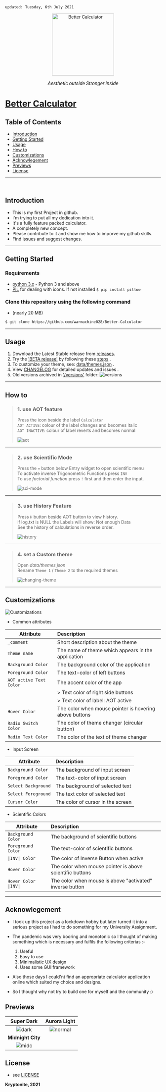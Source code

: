    updated: Tuesday, 6th July 2021

<div align="center">
  <a href=https://warmachine028.github.io/Better-Calculator>
    <img width=200 src=icon/icon.png alt="Better Calculator">
  </a>
  <p style="font-family: roboto, calibri; font-size:12pt; font-style:italic">
    Aesthetic outside Stronger inside
  </p>
</div>
    
 
# [Better Calculator](https://github.com/warmachine028/Better-Calculator)

## Table of Contents

- [Introduction](#introduction)
- [Getting Started](#getting-started)
- [Usage](#usage)
- [How to](#how-to)
- [Customizations](#customizations)
- [Acknowlegement](#acknowlegement)
- [Previews](#previews)
- [License](#License)

---

<br>

## Introduction

- This is my first Project in github.
- I'm trying to put all my dedication into it.
- It's a fully feature packed calculator.
- A completely new concept.
- Please contribute to it and show me how to imporve my github skills.
- Find issues and suggest changes.

---

## Getting Started

### Requirements

- [python 3.x] - Python 3 and above
- [PIL] for dealing with icons. If not installed `$ pip install pillow`

### Clone this repository using the following command

- (nearly 20 MB)

```sh
$ git clone https://github.com/warmachine028/Better-Calculator
```

---

## Usage

1. Download the Latest Stable release from [releases].
2. Try the ['BETA release'](main.py) by following these [steps](###2.-downloading) .
3. To customize your theme, see: [data/themes.json](data/themes.json) .
4. View [CHANGELOG](.github/CHANGELOG.md) for detailed updates and issues .
5. Old versions archived in ['/versions'](versions) folder:
   ![versions](img/screen-versions.png)

---

## How to

> ### 1. use AOT feature
>
> Press the icon beside the label `Calculator`  
> `AOT ACTIVE`: colour of the label changes and becomes italic  
> `AOT INACTIVE`: colour of label reverts and becomes normal
>
> ![aot](img/AOT.gif)

---

> ### 2. use Scientific Mode
>
> Press the `=` button below Entry widget to open scientific menu  
> To activate inverse Trigonometric Functions press `INV`  
> To use _factorial function_ press `!` first and then enter the input.
>
> ![sci-mode](img/scientific_mode.gif)

---

> ### 3. use History Feature
>
> Press `H` button beside AOT button to view history.  
> if log.txt is NULL the Labels will show: Not enough Data  
> See the history of calculations in reverse order.
>
> ![history](img/history.gif)

---

> ### 4. set a Custom theme
>
> Open _data/themes.json_  
> Rename `Theme 1` / `Theme 2` to the required themes
>
> ![changing-theme](img/setting_themes.gif)

---

## Customizations

![Customizations](img/customization.gif)

- Common attributes

| Attribute               | Description                                            |
| ----------------------- | :----------------------------------------------------- |
| `_comment`              | Short description about the theme                      |
| `Theme name`            | The name of theme which appears in the application     |
| `Background Color`      | The background color of the application                |
| `Foreground Color`      | The text-color of left buttons                         |
| `AOT active Text Color` | The accent color of the app                            |
|                         | > Text color of right side buttons                     |
|                         | > Text color of label: AOT active                      |
| `Hover Color`           | The color when mouse pointer is hovering above buttons |
| `Radio Switch Color`    | The color of theme changer (circular button)           |
| `Radio Text Color`      | The color of the text of theme changer                 |

- Input Screen

| Attribute           | Description                       |
| ------------------- | :-------------------------------- |
| `Background Color`  | The background of input screen    |
| `Foreground Color`  | The text-color of input screen    |
| `Select Background` | The background of selected text   |
| `Select Foreground` | The text color of selected text   |
| `Cursor Color`      | The color of cursor in the screen |

- Scientific Colors

| Attribute             | Description                                              |
| --------------------- | :------------------------------------------------------- |
| `Background Color`    | The background of scientific buttons                     |
| `Foreground Color`    | The text-color of scientific buttons                     |
| `\|INV\| Color`       | The color of Inverse Button when active                  |
| `Hover Color`         | The color when mouse pointer is above scientific buttons |
| `Hover Color \|INV\|` | The color when mouse is above "activated" inverse button |

---

## Acknowlegement

- I took up this project as a lockdown hobby but later turned it into a serious project as I had to do something for my University Assignment.
- The pandemic was very booring and monotonic so I thought of making something which is necessary and fulfils the following criterias :-

  1. Useful
  2. Easy to use
  3. Minimalistic UX design
  4. Uses some GUI framework

- Also those days I could'nt find an appropriate calculator application online which suited my choice and designs.
- So I thought why not try to build one for myself and the community :)

## Previews

|             **Super Dark**              |           **Aurora Light**           |
| :-------------------------------------: | :----------------------------------: |
| ![dark](img/screen-calculator-dark.png) | ![normal](img/screen-calculator.png) |
|            **Midnight City**            |                                      |
|     ![midc](img/midnight-city.jpg)      |                                      |

## License

- see [LICENSE](LICENSE)

**Kryptonite, 2021**

<!-- Links  -->

[releases]: https://github.com/warmachine028/Better-Calculator/releases
[python 3.x]: https://www.python.org/downloads/release/python-396/
[pil]: https://pypi.org/project/Pillow
